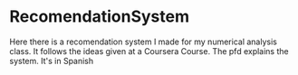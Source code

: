 # RecomendationSystem
Here there is a recomendation system I made for my numerical analysis class. It follows the ideas given at a Coursera Course. The pfd explains the system. It's in Spanish

